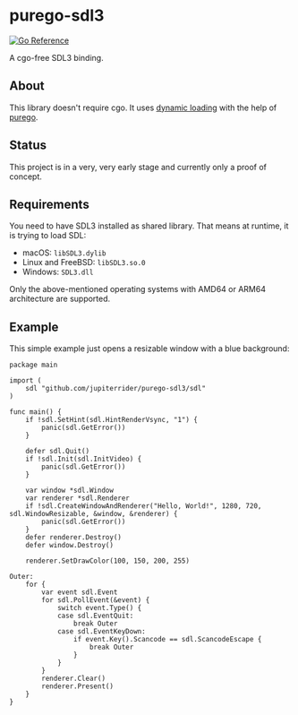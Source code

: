 # purego-sdl3
[![Go Reference](https://pkg.go.dev/badge/github.com/jupiterrider/purego-sdl3/sdl.svg)](https://pkg.go.dev/github.com/jupiterrider/purego-sdl3/sdl)

A cgo-free SDL3 binding.

## About
This library doesn't require cgo. It uses [dynamic loading](https://en.wikipedia.org/wiki/Dynamic_loading) with the help of [purego](https://github.com/ebitengine/purego).

## Status
This project is in a very, very early stage and currently only a proof of concept.

## Requirements
You need to have SDL3 installed as shared library. That means at runtime, it is trying to load SDL:
- macOS: `libSDL3.dylib`
- Linux and FreeBSD: `libSDL3.so.0`
- Windows: `SDL3.dll`

Only the above-mentioned operating systems with AMD64 or ARM64 architecture are supported.

## Example
This simple example just opens a resizable window with a blue background:

```golang
package main

import (
	sdl "github.com/jupiterrider/purego-sdl3/sdl"
)

func main() {
	if !sdl.SetHint(sdl.HintRenderVsync, "1") {
		panic(sdl.GetError())
	}

	defer sdl.Quit()
	if !sdl.Init(sdl.InitVideo) {
		panic(sdl.GetError())
	}

	var window *sdl.Window
	var renderer *sdl.Renderer
	if !sdl.CreateWindowAndRenderer("Hello, World!", 1280, 720, sdl.WindowResizable, &window, &renderer) {
		panic(sdl.GetError())
	}
	defer renderer.Destroy()
	defer window.Destroy()

	renderer.SetDrawColor(100, 150, 200, 255)

Outer:
	for {
		var event sdl.Event
		for sdl.PollEvent(&event) {
			switch event.Type() {
			case sdl.EventQuit:
				break Outer
			case sdl.EventKeyDown:
				if event.Key().Scancode == sdl.ScancodeEscape {
					break Outer
				}
			}
		}
		renderer.Clear()
		renderer.Present()
	}
}
```
